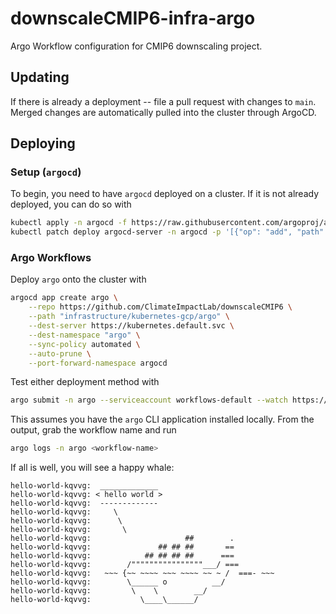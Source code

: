 # downscaleCMIP6-infra-argo
Argo Workflow configuration for CMIP6 downscaling project.

## Updating

If there is already a deployment -- file a pull request with changes to `main`. Merged changes are automatically pulled into the cluster through ArgoCD.

## Deploying

### Setup (`argocd`)
To begin, you need to have `argocd` deployed on a cluster. If it is not already deployed, you can do so with

```bash
kubectl apply -n argocd -f https://raw.githubusercontent.com/argoproj/argo-cd/v2.1.2/manifests/install.yaml
kubectl patch deploy argocd-server -n argocd -p '[{"op": "add", "path": "/spec/template/spec/containers/0/command/-", "value": "--disable-auth"}]' --type json
```

### Argo Workflows

Deploy `argo` onto the cluster with

```bash
argocd app create argo \
    --repo https://github.com/ClimateImpactLab/downscaleCMIP6 \
    --path "infrastructure/kubernetes-gcp/argo" \
    --dest-server https://kubernetes.default.svc \
    --dest-namespace "argo" \
    --sync-policy automated \
    --auto-prune \
    --port-forward-namespace argocd
```

Test either deployment method with

```bash
argo submit -n argo --serviceaccount workflows-default --watch https://raw.githubusercontent.com/argoproj/argo-workflows/master/examples/hello-world.yaml 
```

This assumes you have the `argo` CLI application installed locally. From the output, grab the workflow name and run

```bash
argo logs -n argo <workflow-name>
```

If all is well, you will see a happy whale:

```
hello-world-kqvvg:  _____________ 
hello-world-kqvvg: < hello world >
hello-world-kqvvg:  ------------- 
hello-world-kqvvg:     \
hello-world-kqvvg:      \
hello-world-kqvvg:       \     
hello-world-kqvvg:                     ##        .            
hello-world-kqvvg:               ## ## ##       ==            
hello-world-kqvvg:            ## ## ## ##      ===            
hello-world-kqvvg:        /""""""""""""""""___/ ===        
hello-world-kqvvg:   ~~~ {~~ ~~~~ ~~~ ~~~~ ~~ ~ /  ===- ~~~   
hello-world-kqvvg:        \______ o          __/            
hello-world-kqvvg:         \    \        __/             
hello-world-kqvvg:           \____\______/   
```
